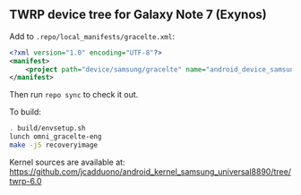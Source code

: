 ## TWRP device tree for Galaxy Note 7 (Exynos)

Add to `.repo/local_manifests/gracelte.xml`:

```xml
<?xml version="1.0" encoding="UTF-8"?>
<manifest>
	<project path="device/samsung/gracelte" name="android_device_samsung_gracelte" remote="TeamWin" revision="android-6.0" />
</manifest>
```

Then run `repo sync` to check it out.

To build:

```sh
. build/envsetup.sh
lunch omni_gracelte-eng
make -j5 recoveryimage
```

Kernel sources are available at: https://github.com/jcadduono/android_kernel_samsung_universal8890/tree/twrp-6.0

